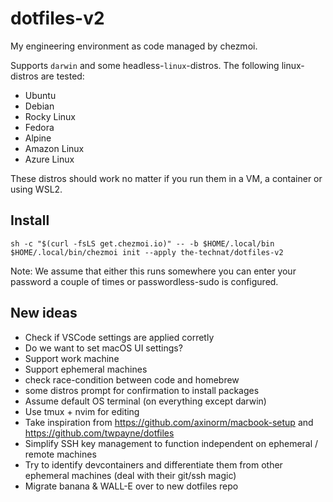 # dotfiles-v2

My engineering environment as code managed by chezmoi.

Supports `darwin` and some headless-`linux`-distros. The following linux-distros are tested:
- Ubuntu
- Debian
- Rocky Linux
- Fedora
- Alpine
- Amazon Linux 
- Azure Linux

These distros should work no matter if you run them in a VM, a container or using WSL2.

## Install

```console
sh -c "$(curl -fsLS get.chezmoi.io)" -- -b $HOME/.local/bin
$HOME/.local/bin/chezmoi init --apply the-technat/dotfiles-v2
```

Note: We assume that either this runs somewhere you can enter your password a couple of times or passwordless-sudo is configured.

## New ideas
- Check if VSCode settings are applied corretly
- Do we want to set macOS UI settings?
- Support work machine
- Support ephemeral machines
- check race-condition between code and homebrew
- some distros prompt for confirmation to install packages
- Assume default OS terminal (on everything except darwin)
- Use tmux + nvim for editing 
- Take inspiration from https://github.com/axinorm/macbook-setup and https://github.com/twpayne/dotfiles
- Simplify SSH key management to function independent on ephemeral / remote machines
- Try to identify devcontainers and differentiate them from other ephemeral machines (deal with their git/ssh magic)
- Migrate banana & WALL-E over to new dotfiles repo
